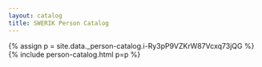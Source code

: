 ```yaml
---
layout: catalog
title: SWERIK Person Catalog
---
```

{% assign p = site.data._person-catalog.i-Ry3pP9VZKrW87Vcxq73jQG %}
{% include person-catalog.html p=p %}

